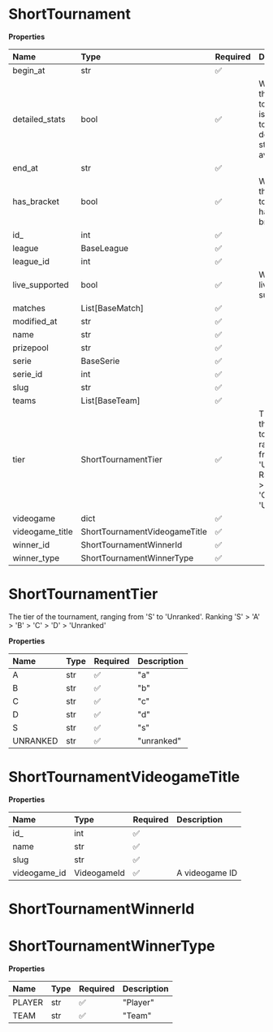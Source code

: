 # ShortTournament

**Properties**

| Name            | Type                          | Required | Description                                                                                                  |
| :-------------- | :---------------------------- | :------- | :----------------------------------------------------------------------------------------------------------- |
| begin_at        | str                           | ✅       |                                                                                                              |
| detailed_stats  | bool                          | ✅       | Whether the tournament is expected to have detailed statistics available                                     |
| end_at          | str                           | ✅       |                                                                                                              |
| has_bracket     | bool                          | ✅       | Whether the tournament has a bracket                                                                         |
| id\_            | int                           | ✅       |                                                                                                              |
| league          | BaseLeague                    | ✅       |                                                                                                              |
| league_id       | int                           | ✅       |                                                                                                              |
| live_supported  | bool                          | ✅       | Whether live is supported                                                                                    |
| matches         | List[BaseMatch]               | ✅       |                                                                                                              |
| modified_at     | str                           | ✅       |                                                                                                              |
| name            | str                           | ✅       |                                                                                                              |
| prizepool       | str                           | ✅       |                                                                                                              |
| serie           | BaseSerie                     | ✅       |                                                                                                              |
| serie_id        | int                           | ✅       |                                                                                                              |
| slug            | str                           | ✅       |                                                                                                              |
| teams           | List[BaseTeam]                | ✅       |                                                                                                              |
| tier            | ShortTournamentTier           | ✅       | The tier of the tournament, ranging from 'S' to 'Unranked'. Ranking 'S' > 'A' > 'B' > 'C' > 'D' > 'Unranked' |
| videogame       | dict                          | ✅       |                                                                                                              |
| videogame_title | ShortTournamentVideogameTitle | ✅       |                                                                                                              |
| winner_id       | ShortTournamentWinnerId       | ✅       |                                                                                                              |
| winner_type     | ShortTournamentWinnerType     | ✅       |                                                                                                              |

# ShortTournamentTier

The tier of the tournament, ranging from 'S' to 'Unranked'. Ranking 'S' > 'A' > 'B' > 'C' > 'D' > 'Unranked'

**Properties**

| Name     | Type | Required | Description |
| :------- | :--- | :------- | :---------- |
| A        | str  | ✅       | "a"         |
| B        | str  | ✅       | "b"         |
| C        | str  | ✅       | "c"         |
| D        | str  | ✅       | "d"         |
| S        | str  | ✅       | "s"         |
| UNRANKED | str  | ✅       | "unranked"  |

# ShortTournamentVideogameTitle

**Properties**

| Name         | Type        | Required | Description    |
| :----------- | :---------- | :------- | :------------- |
| id\_         | int         | ✅       |                |
| name         | str         | ✅       |                |
| slug         | str         | ✅       |                |
| videogame_id | VideogameId | ✅       | A videogame ID |

# ShortTournamentWinnerId

# ShortTournamentWinnerType

**Properties**

| Name   | Type | Required | Description |
| :----- | :--- | :------- | :---------- |
| PLAYER | str  | ✅       | "Player"    |
| TEAM   | str  | ✅       | "Team"      |
